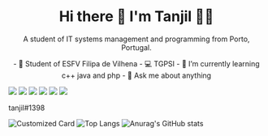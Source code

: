 

<h1 align='center'>Hi there 👋 I'm Tanjil 👨‍💻</h1>

<p align='center'>
  A student of IT systems management and programming from Porto, Portugal.
</p>

<p align='center'>
- 🏢 Student of ESFV Filipa de Vilhena  
- 💻 TGPSI  
- 🌱 I’m currently learning c++ java and php  
- 💬 Ask me about anything  
</p>

<img src="https://img.shields.io/badge/Discord-7289DA?style=for-the-badge&logo=discord&logoColor=white"/> <a href="https://instagram.com/tanjil_kh"><img src="https://img.shields.io/badge/Instagram-E4405F?style=for-the-badge&logo=instagram&logoColor=white"/></a> <a href="https://www.youtube.com/channel/UC4YrOpOprVmX7aVwHm6Q3TQ"><img src="https://img.shields.io/badge/YouTube-FF0000?style=for-the-badge&logo=youtube&logoColor=white"/></a> <a href="https://steamcommunity.com/id/tanjil/"><img src="https://img.shields.io/badge/Steam-000000?style=for-the-badge&logo=steam&logoColor=white"/></a> <img src="https://img.shields.io/badge/Counter_Strike-000000?style=for-the-badge&logo=counter-strike&logoColor=white"/> <a href="https://open.spotify.com/user/r1fsm8bhowed55sxsw1qceiii"><img src="https://img.shields.io/badge/Spotify-1ED760?&style=for-the-badge&logo=spotify&logoColor=white"/></a>



tanjil#1398

![Customized Card](https://github-readme-stats.vercel.app/api/pin?username=tanjilk&repo=khanSite&title_color=fff&icon_color=f9f9f9&text_color=9f9f9f&bg_color=151515)
![Top Langs](https://github-readme-stats.vercel.app/api/top-langs/?username=tanjilk&layout=compact&theme=dark)
![Anurag's GitHub stats](https://github-readme-stats.vercel.app/api?username=tanjilk&show_icons=true&theme=radical)



